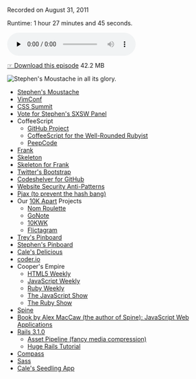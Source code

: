 Recorded on August 31, 2011

Runtime: 1 hour 27 minutes  and 45 seconds.

<audio src="http://jawgrind.s3.amazonaws.com/Jawgrind-Episode-2.mp3" controls preload="none"></audio>

[☞ Download this episode](http://jawgrind.s3.amazonaws.com/Jawgrind-Episode-2.mp3) 42.2 MB

![Stephen's Moustache in all its glory.](http://jawgrind.s3.amazonaws.com/Jawgrind-Episode-2.png)

- [Stephen's Moustache](http://images.instagram.com/media/2011/08/31/dd4b8efb44d747db9d3391abe5374fab_7.jpg)
- [VimConf](http://www.vimconf.org/ "VimConf - Virtual conference for Vim lovers all over")
- [CSS Summit](http://environmentsforhumans.com/2011/css-summit/ "CSS Summit - July 26-27, 2011")
- [Vote for Stephen's SXSW Panel](http://panelpicker.sxsw.com/ideas/view/13178 "SXSW 2012 - The Static Site and the CMS")
- CoffeeScript
    - [GitHub Project](http://jashkenas.github.com/coffee-script/)
    - [CoffeeScript for the Well-Rounded Rubyist](http://ontwik.com/javascript/jeremy-ashkenas-coffeescript-for-the-well-rounded-rubyist/ "Jeremy Ashkenas - CoffeeScript for the Well-Rounded Rubyist")
    - [PeepCode](http://peepcode.com/products/coffeescript "Meet CoffeeScript | Programming and Development Tutorial Screencasts for Web Developers and Alpha Geeks")
- [Frank](https://github.com/blahed/frank)
- [Skeleton](http://www.getskeleton.com/ "Skeleton: Beautiful Boilerplate for Responsive, Mobile-Friendly Development")
- [Skeleton for Frank](https://github.com/wyattdanger/Skeleton-for-Frank)
- [Twitter's Bootstrap](http://twitter.github.com/bootstrap/ "Bootstrap, from Twitter")
- [Codeshelver for GitHub](http://codeshelver.com/)
- [Website Security Anti-Patterns](http://trey.cc/post/674124584/website-security-anti-patterns "Don't make me cry on my own ship. &ndash; Website Security Anti-Patterns")
- [Pjax (to prevent the hash bang)](http://pjax.heroku.com/)
- Our [10K Apart](10k.aneventapart.com/) Projects
    - [Nom Roulette](http://nomroulette.com/)
    - [GoNote](http://wyattdanger.com/gonote/)
    - [10KWK](http://midnightcheese.com/wx/)
    - [Flictagram](http://flictagram.com/)
- [Trey's Pinboard](http://pinboard.in/u:trey "Pinboard: bookmarks for trey")
- [Stephen's Pinboard](http://pinboard.in/u:wyattdanger "Pinboard: bookmarks for wyattdanger")
- [Cale's Delicious](http://www.delicious.com/calem "calem's  Bookmarks on Delicious")
- [coder.io](http://coder.io/ "coder.io: a link aggregator for developers")
- Cooper's Empire
    - [HTML5 Weekly](http://html5weekly.com/ "HTML5 Weekly: A Free, Weekly HTML5 and Browser Tech Email Newsletter")
    - [JavaScript Weekly](http://javascriptweekly.com/ "JavaScript Weekly: A Free, Weekly JavaScript Email Newsletter")
    - [Ruby Weekly](http://rubyweekly.com/ "Ruby Weekly: A Free, Weekly Ruby E-mail Newsletter")
    - [The JavaScript Show](http://javascriptshow.com/)
    - [The Ruby Show](http://rubyshow.com/)
- [Spine](http://maccman.github.com/spine/)
- [Book by Alex MacCaw (the author of Spine): JavaScript Web Applications](http://oreilly.com/catalog/0636920018421 "JavaScript Web Applications - O'Reilly Media")
- [Rails 3.1.0](http://weblog.rubyonrails.org/2011/8/31/rails-3-1-0-has-been-released "Riding Rails: Rails 3.1.0 has been released!")
    - [Asset Pipeline (fancy media compression)](http://guides.rubyonrails.org/asset_pipeline.html "Ruby on Rails Guides: Asset Pipeline")
    - [Huge Rails Tutorial](http://ruby.railstutorial.org/ "Ruby on Rails Tutorial: Learn Rails by Example | Ruby on Rails 3 Tutorial book and screencasts | by Michael Hartl")
- [Compass](http://compass-style.org/)
- [Sass](http://sass-lang.com/ "Sass - Syntactically Awesome Stylesheets")
- [Cale's Seedling App](http://preview.seedlinglog.com/)
